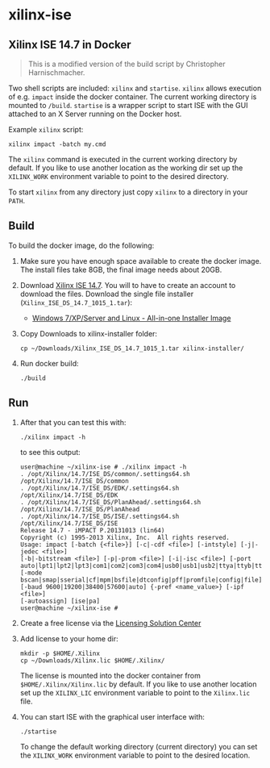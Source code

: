 # xilinx-ise

## Xilinx ISE 14.7 in Docker

> This is a modified version of the build script by Christopher Harnischmacher.

Two shell scripts are included: `xilinx` and `startise`. `xilinx` allows execution of e.g. `impact` inside the docker container. The current working directory is mounted to `/build`.
`startise` is a wrapper script to start ISE with the GUI attached to an X Server running on the Docker host.

Example `xilinx` script:
```
xilinx impact -batch my.cmd
```
The `xilinx` command is executed in the current working directory by default. If you like to use another location as the working dir set up the `XILINX_WORK` environment variable to point to the desired directory. 

To start `xilinx` from any directory just copy `xilinx` to a directory in your `PATH`.

## Build

To build the docker image, do the following:

1. Make sure you have enough space available to create the docker image. The install files take 8GB, the final image needs about 20GB.

1. Download [Xilinx ISE 14.7](https://www.xilinx.com/support/download/index.html/content/xilinx/en/downloadNav/design-tools/v2012_4---14_7.html). You will to have to create an account to download the files. Download the single file installer (`Xilinx_ISE_DS_14.7_1015_1.tar`):
    - [Windows 7/XP/Server and Linux - All-in-one Installer Image](https://www.xilinx.com/member/forms/download/xef.html?filename=Xilinx_ISE_DS_14.7_1015.tar)

1. Copy Downloads to xilinx-installer folder:
    ```
    cp ~/Downloads/Xilinx_ISE_DS_14.7_1015_1.tar xilinx-installer/
    ```

1. Run docker build:
    ```
    ./build
    ```

## Run

1. After that you can test this with:
    ```
    ./xilinx impact -h
    ```
    to see this output:
    ```
    user@machine ~/xilinx-ise # ./xilinx impact -h
    . /opt/Xilinx/14.7/ISE_DS/common/.settings64.sh /opt/Xilinx/14.7/ISE_DS/common
    . /opt/Xilinx/14.7/ISE_DS/EDK/.settings64.sh /opt/Xilinx/14.7/ISE_DS/EDK
    . /opt/Xilinx/14.7/ISE_DS/PlanAhead/.settings64.sh /opt/Xilinx/14.7/ISE_DS/PlanAhead
    . /opt/Xilinx/14.7/ISE_DS/ISE/.settings64.sh /opt/Xilinx/14.7/ISE_DS/ISE
    Release 14.7 - iMPACT P.20131013 (lin64)
    Copyright (c) 1995-2013 Xilinx, Inc.  All rights reserved.
    Usage: impact [-batch {<file>}] [-c|-cdf <file>] [-intstyle] [-j|-jedec <file>]
    [-b|-bitstream <file>] [-p|-prom <file>] [-i|-isc <file>] [-port
    auto|lpt1|lpt2|lpt3|com1|com2|com3|com4|usb0|usb1|usb2|ttya|ttyb|tty00|tty01]
    [-mode bscan|smap|sserial|cf|mpm|bsfile|dtconfig|pff|promfile|config|file]
    [-baud 9600|19200|38400|57600|auto] {-pref <name_value>} [-ipf <file>]
    [-autoassign] [ise|pa]
    user@machine ~/xilinx-ise #
    ```

1. Create a free license via the [Licensing Solution Center](https://www.xilinx.com/getlicense)

1. Add license to your home dir:
    ```
    mkdir -p $HOME/.Xilinx
    cp ~/Downloads/Xilinx.lic $HOME/.Xilinx/
    ```
    The license is mounted into the docker container from `$HOME/.Xilinx/Xilinx.lic` by default. If you like to use another location set up the `XILINX_LIC` environment variable to point to the `Xilinx.lic` file.

1. You can start ISE with the graphical user interface with:
    ```
    ./startise
    ```
    To change the default working directory (current directory) you can set the `XILINX_WORK` environment variable to point to the desired location.
